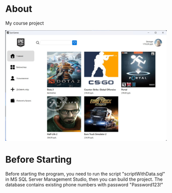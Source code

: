 # About

My course project

![Program UI Image](https://github.com/StrongerF/epic-games-course-project/blob/main/EpicGamesMainMenuUI.jpg)

# Before Starting
Before starting the program, you need to run the script "scriptWithData.sql" in MS SQL Server Management Studio, then you can build the project.
The database contains existing phone numbers with password "Password123!"
